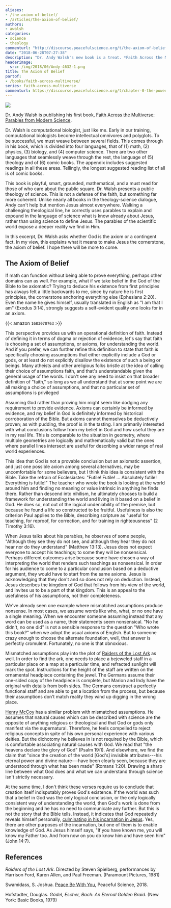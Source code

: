 ```yaml
---
aliases:
- /the-axiom-of-belief/
- /articles/the-axiom-of-belief/
authors:
- awalsh
categories:
- science
- theology
commenturl: "http://discourse.peacefulscience.org/t/the-axiom-of-belief/526"
date: "2018-06-28T07:27:38"
description: "Dr. Andy Walsh's new book is a treat. *Faith Across the Multiverse: Parables from Modern Science* is a unique book, certainly worth reading."
headerimage:
  src: /img/2018/06/Andy-4632-1.png
title: The Axiom of Belief
partof:
- /books/faith-across-multiverse/
series: faith-across-multiverse
commenturl: https://discourse.peacefulscience.org/t/chapter-0-the-power-of-babelfish/1713
---
```



![](/img/2018/06/andy_walsh.png)

<div class="editor-note">

Dr. Andy Walsh is publishing his first book, [Faith Across the Multiverse: Parables from Modern Science](https://www.amazon.com/Faith-Across-Multiverse-Parables-Science/dp/1683070763).

Dr. Walsh is computational biologist, just like me. Early in our training, computational biologists become intellectual omnivores and polyglots. To be successful, we must weave between several fields. This comes through in his book, which is divided into four languages, that of (1) math, (2) physics, (3) biology, and (4) computer science. There are two other languages that seamlessly weave through the rest, the language of (5) theology and of (6) comic books. The appendix includes suggested readings in all these areas. Tellingly, the longest suggested reading list of all is of comic books.

This book is playful, smart, grounded, mathematical, and a must read for those of who care about the public square. Dr. Walsh presents a public theology of science. This is not a defense of the faith, but something far more coherent. Unlike nearly all books in the theology-science dialogue, Andy can't help but mention Jesus almost everywhere. Walking a challenging theological line, he correctly uses parables to explain and expound in the language of science what is know already about Jesus, rather than using science to define Jesus. The parables of the scientific world expose a deeper reality we find in Him. 

In this excerpt, Dr. Walsh asks whether God is the axiom or a contingent fact. In my view, this explains what it means to make Jesus the cornerstone, the axiom of belief. I hope there will be more to come.

</div>


## The Axiom of Belief

If math can function without being able to prove everything, perhaps other domains can as well. For example, what if we take belief in the God of the Bible to be axiomatic? Trying to deduce his existence from first principles has always felt a little backwards to me, since by nature he is first principles, the cornerstone anchoring everything else (Ephesians 2:20). Even the name he gives himself, usually translated in English as "I am that I am" (Exodus 3:14), strongly suggests a self-evident quality one looks for in an axiom.

{{< amazon `1683070763` >}}


This perspective provides us with an operational definition of faith. Instead of defining it in terms of dogma or rejection of evidence, let's say that faith is choosing a set of assumptions, or axioms, for understanding the world. And if you prefer, we can further refine this definition to state that faith is specifically choosing assumptions that either explicitly include a God or gods, or at least do not explicitly disallow the existence of such a being or beings. Many atheists and other areligious folks bristle at the idea of calling their choice of assumptions faith, and that's understandable given the general usage of the words. I don't see any need to insist on that broader definition of "faith," so long as we all understand that at some point we are all making a choice of assumptions, and that no particular set of assumptions is privileged 

Assuming God rather than proving him might seem like dodging any requirement to provide evidence. Axioms can certainly be informed by evidence, and my belief in God is definitely informed by historical corroboration of the Bible. But axioms cannot themselves be deductively proven; as with pudding, the proof is in the tasting. I am primarily interested with what conclusions follow from my belief in God and how useful they are in my real life. This is comparable to the situation in geometry, where multiple geometries are logically and mathematically valid but the ones where parallel lines intersect are useful for describing a wider range of real world experiences.

This idea that God is not a provable conclusion but an axiomatic assertion, and just one possible axiom among several alternatives, may be uncomfortable for some believers, but I think this idea is consistent with the Bible. Take the refrain of Ecclesiastes: "Futile! Futile! ... Absolutely futile! Everything is futile!" The teacher who wrote the book is looking at the world around him and finding no meaning or value intrinsic in anything he finds there. Rather than descend into nihilism, he ultimately chooses to build a framework for understanding the world and living in it based on a belief in God. He does so, not out of the logical undeniability of the premise, but because he found a life so constructed to be fruitful. Usefulness is also the criterion Paul applies to the Bible, describing scripture as "useful for teaching, for reproof, for correction, and for training in righteousness" (2 Timothy 3:16).

When Jesus talks about his parables, he observes of some people, "Although they see they do not see, and although they hear they do not hear nor do they understand" (Matthew 13:13). Jesus does not expect everyone to accept his teachings; to some they will be nonsensical. Perhaps different outcomes arise because some have chosen a way of interpreting the world that renders such teachings as nonsensical. In order for his audience to come to a particular conclusion based on a deductive argument, they would have to start from the same axioms. Jesus is acknowledging that they don't and so does not rely on deduction. Instead, Jesus describes the kingdom of God that follows from his view of the world, and invites us to be a part of that kingdom. This is an appeal to the usefulness of his assumptions, not their completeness.

We've already seen one example where mismatched assumptions produce nonsense. In most cases, we assume words like who, what, or no one have a single meaning. When we encounter someone assuming instead that any word can be used as a name, their statements seem nonsensical. "No he didn't, no one did" is not a sensible response to the question "Who wrote this book?" when we adopt the usual axioms of English. But to someone crazy enough to choose the alternate foundation, well, that answer is perfectly cromulent. Fortunately, no one is that obnoxious.

Mismatched assumptions play into the plot of  [Raiders of the Lost Ark](https://en.wikipedia.org/wiki/Raiders_of_the_Lost_Ark) as well. In order to find the ark, one needs to place a bejeweled staff in a particular place on a map at a particular time, and refracted sunlight will mark the spot. Instructions for the height of the staff are written on the ornamental headpiece containing the jewel. The Germans assume their one-sided copy of the headpiece is complete, but Marion and Indy have the original with details from both sides. The Germans construct a perfectly functional staff and are able to get a location from the process, but because their assumptions don’t match reality they wind up digging in the wrong place.



[Henry McCoy](https://en.wikipedia.org/wiki/Beast_(comics)) has a similar problem with mismatched assumptions. He assumes that natural causes which can be described with science are the opposite of anything religious or theological and that God or gods only manifest via the supernatural. Therefore, he feels compelled to reject religious concepts in spite of his own personal experience with various deities. But the dichotomy he believes in is not required by the Bible, which is comfortable associating natural causes with God. We read that "the heavens declare the glory of God" (Psalm 19:1). And elsewhere, we find the claim that "since the creation of the world \[God's\] invisible attributes---his eternal power and divine nature---have been clearly seen, because they are understood through what has been made" (Romans 1:20). Drawing a sharp line between what God does and what we can understand through science isn't strictly necessary.

At the same time, I don't think these verses require us to conclude that creation itself indisputably proves God's existence. If the world was such that a belief in God was the only logical conclusion, or the only logically consistent way of understanding the world, then God's work is done from the beginning and he has no need to communicate any further. But this is not the story that the Bible tells. Instead, it indicates that God repeatedly reveals himself personally, [culminating in his incarnation in Jesus](https://discourse.peacefulscience.org/t/peace-be-with-you/100). Yes, there are other purposes of the incarnation, but one of them is to enable knowledge of God. As Jesus himself says, "If you have known me, you will know my Father too. And from now on you do know him and have seen him" (John 14:7).

<div class=references>

## References

_Raiders of the Lost Ark_. Directed by Steven Spielberg, performances by Harrison Ford, Karen Allen, and Paul Freeman. (Paramount Pictures, 1981)

Swamidass, S. Joshua. [Peace Be With You](/articles/peace-be-with-you/), Peaceful Science, 2018.

Hofstadter, Douglas. _Gödel, Escher, Bach: An Eternal Golden Braid_. (New York: Basic Books, 1979)

</div>
